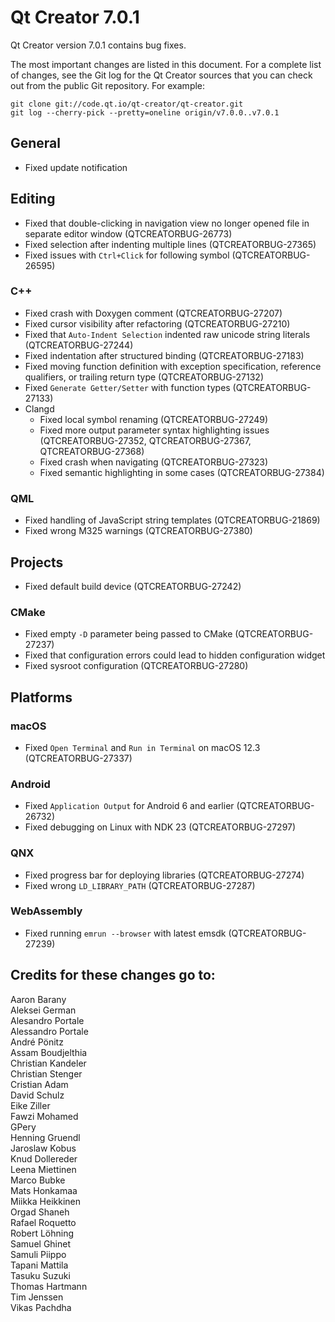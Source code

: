 Qt Creator 7.0.1
================

Qt Creator version 7.0.1 contains bug fixes.

The most important changes are listed in this document. For a complete list of
changes, see the Git log for the Qt Creator sources that you can check out from
the public Git repository. For example:

    git clone git://code.qt.io/qt-creator/qt-creator.git
    git log --cherry-pick --pretty=oneline origin/v7.0.0..v7.0.1

General
-------

* Fixed update notification

Editing
-------

* Fixed that double-clicking in navigation view no longer opened file in
  separate editor window (QTCREATORBUG-26773)
* Fixed selection after indenting multiple lines (QTCREATORBUG-27365)
* Fixed issues with `Ctrl+Click` for following symbol (QTCREATORBUG-26595)

### C++

* Fixed crash with Doxygen comment (QTCREATORBUG-27207)
* Fixed cursor visibility after refactoring (QTCREATORBUG-27210)
* Fixed that `Auto-Indent Selection` indented raw unicode string literals
  (QTCREATORBUG-27244)
* Fixed indentation after structured binding (QTCREATORBUG-27183)
* Fixed moving function definition with exception specification, reference
  qualifiers, or trailing return type (QTCREATORBUG-27132)
* Fixed `Generate Getter/Setter` with function types (QTCREATORBUG-27133)
* Clangd
    * Fixed local symbol renaming (QTCREATORBUG-27249)
    * Fixed more output parameter syntax highlighting issues
      (QTCREATORBUG-27352, QTCREATORBUG-27367, QTCREATORBUG-27368)
    * Fixed crash when navigating (QTCREATORBUG-27323)
    * Fixed semantic highlighting in some cases (QTCREATORBUG-27384)

### QML

* Fixed handling of JavaScript string templates (QTCREATORBUG-21869)
* Fixed wrong M325 warnings (QTCREATORBUG-27380)

Projects
--------

* Fixed default build device (QTCREATORBUG-27242)

### CMake

* Fixed empty `-D` parameter being passed to CMake (QTCREATORBUG-27237)
* Fixed that configuration errors could lead to hidden configuration widget
* Fixed sysroot configuration (QTCREATORBUG-27280)

Platforms
---------

### macOS

* Fixed `Open Terminal` and `Run in Terminal` on macOS 12.3 (QTCREATORBUG-27337)

### Android

* Fixed `Application Output` for Android 6 and earlier (QTCREATORBUG-26732)
* Fixed debugging on Linux with NDK 23 (QTCREATORBUG-27297)

### QNX

* Fixed progress bar for deploying libraries (QTCREATORBUG-27274)
* Fixed wrong `LD_LIBRARY_PATH` (QTCREATORBUG-27287)

### WebAssembly

* Fixed running `emrun --browser` with latest emsdk (QTCREATORBUG-27239)

Credits for these changes go to:
--------------------------------
Aaron Barany  
Aleksei German  
Alesandro Portale  
Alessandro Portale  
André Pönitz  
Assam Boudjelthia  
Christian Kandeler  
Christian Stenger  
Cristian Adam  
David Schulz  
Eike Ziller  
Fawzi Mohamed  
GPery  
Henning Gruendl  
Jaroslaw Kobus  
Knud Dollereder  
Leena Miettinen  
Marco Bubke  
Mats Honkamaa  
Miikka Heikkinen  
Orgad Shaneh  
Rafael Roquetto  
Robert Löhning  
Samuel Ghinet  
Samuli Piippo  
Tapani Mattila  
Tasuku Suzuki  
Thomas Hartmann  
Tim Jenssen  
Vikas Pachdha  
